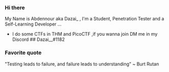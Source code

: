 ### Hi there 

My Name is Abdennour aka Dazai_ , I'm a Student, Penetration Tester and a Self-Learning Developer ...

- I do some CTFs in THM and PicoCTF ,if you wanna join DM me in my Discord ## Dazai__#1182

### Favorite quote

"Testing leads to failure, and failure leads to understanding" ~ Burt Rutan
